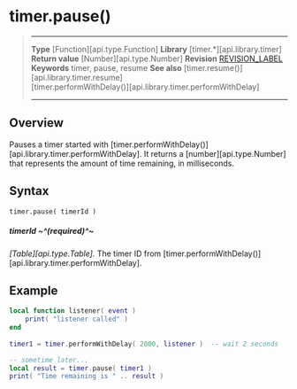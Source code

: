 
# timer.pause()

> --------------------- ------------------------------------------------------------------------------------------
> __Type__              [Function][api.type.Function]
> __Library__           [timer.*][api.library.timer]
> __Return value__      [Number][api.type.Number]
> __Revision__          [REVISION_LABEL](REVISION_URL)
> __Keywords__          timer, pause, resume
> __See also__          [timer.resume()][api.library.timer.resume]<br/>[timer.performWithDelay()][api.library.timer.performWithDelay]
> --------------------- ------------------------------------------------------------------------------------------


## Overview

Pauses a timer started with [timer.performWithDelay()][api.library.timer.performWithDelay]. It returns a [number][api.type.Number] that represents the amount of time remaining, in milliseconds.

## Syntax

	timer.pause( timerId )

##### timerId ~^(required)^~
_[Table][api.type.Table]._ The timer ID from [timer.performWithDelay()][api.library.timer.performWithDelay].

## Example

`````lua
local function listener( event )
    print( "listener called" )
end
 
timer1 = timer.performWithDelay( 2000, listener )  -- wait 2 seconds

-- sometime later...
local result = timer.pause( timer1 )
print( "Time remaining is " .. result )
`````
